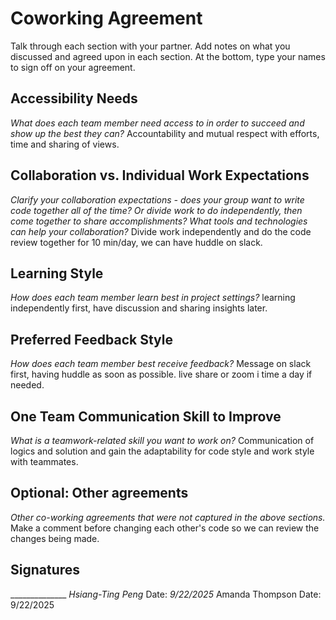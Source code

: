 # Coworking Agreement

Talk through each section with your partner. Add notes on what you discussed and agreed upon in each section. At the bottom, type your names to sign off on your agreement.

## Accessibility Needs
*What does each team member need access to in order to succeed and show up the best they can?*
Accountability and mutual respect with efforts, time and sharing of views.

## Collaboration vs. Individual Work Expectations
*Clarify your collaboration expectations - does your group want to write code together all of the time? Or divide work to do independently, then come together to share accomplishments? What tools and technologies can help your collaboration?*
Divide work independently and do the code review together for 10 min/day, we can have huddle on slack.

## Learning Style
*How does each team member learn best in project settings?*
learning independently first, have discussion and sharing insights later.

## Preferred Feedback Style
*How does each team member best receive feedback?*
Message on slack first, having huddle as soon as possible.
live share or zoom i time a day if needed.

## One Team Communication Skill to Improve
*What is a teamwork-related skill you want to work on?*
Communication of logics and solution and gain the adaptability for code style and work style with teammates.

## Optional: Other agreements
*Other co-working agreements that were not captured in the above sections.*
    Make a comment before changing each other's code so we can review the changes being made.

## Signatures
______________ _Hsiang-Ting Peng_
Date: _9/22/2025_
Amanda Thompson
Date: 9/22/2025